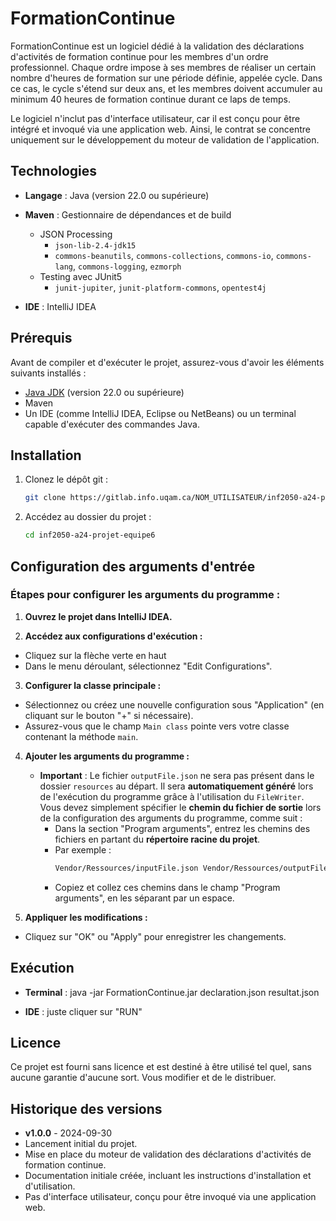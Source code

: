 # FormationContinue

FormationContinue est un logiciel dédié à la validation des déclarations d'activités de formation continue pour les membres d'un ordre professionnel. Chaque ordre impose à ses membres de réaliser un certain nombre d'heures de formation sur une période définie, appelée cycle. Dans ce cas, le cycle s'étend sur deux ans, et les membres doivent accumuler au minimum 40 heures de formation continue durant ce laps de temps.

Le logiciel n'inclut pas d'interface utilisateur, car il est conçu pour être intégré et invoqué via une application web. Ainsi, le contrat se concentre uniquement sur le développement du moteur de validation de l'application.

## Technologies

- **Langage** : Java (version 22.0 ou supérieure)

- **Maven** : Gestionnaire de dépendances et de build
  - JSON Processing
    - `json-lib-2.4-jdk15`
    - `commons-beanutils`, `commons-collections`, `commons-io`, `commons-lang`, `commons-logging`, `ezmorph`
  - Testing avec JUnit5
    - `junit-jupiter`, `junit-platform-commons`, `opentest4j`

- **IDE** : IntelliJ IDEA

## Prérequis

Avant de compiler et d'exécuter le projet, assurez-vous d'avoir les éléments suivants installés :

- [Java JDK](https://www.oracle.com/java/technologies/javase-jdk11-downloads.html) (version 22.0 ou supérieure)
- Maven
- Un IDE (comme IntelliJ IDEA, Eclipse ou NetBeans) ou un terminal capable d'exécuter des commandes Java.

## Installation

1. Clonez le dépôt git :
   ```bash
   git clone https://gitlab.info.uqam.ca/NOM_UTILISATEUR/inf2050-a24-projet-equipe6.git
2. Accédez au dossier du projet : 
   ```bash
   cd inf2050-a24-projet-equipe6

## Configuration des arguments d'entrée

### Étapes pour configurer les arguments du programme :

1. **Ouvrez le projet dans IntelliJ IDEA.**

2. **Accédez aux configurations d'exécution :**
  - Cliquez sur la flèche verte en haut
  - Dans le menu déroulant, sélectionnez "Edit Configurations".
3. **Configurer la classe principale :**
  - Sélectionnez ou créez une nouvelle configuration sous "Application" (en cliquant sur le bouton "+" si nécessaire).
  - Assurez-vous que le champ `Main class` pointe vers votre classe contenant la méthode `main`.
4. **Ajouter les arguments du programme :**
   - **Important** : Le fichier `outputFile.json` ne sera pas présent dans le dossier `resources` au départ. Il sera **automatiquement généré** lors de l'exécution du programme grâce à l'utilisation du `FileWriter`. Vous devez simplement spécifier le **chemin du fichier de sortie** lors de la configuration des arguments du programme, comme suit :
     - Dans la section "Program arguments", entrez les chemins des fichiers en partant du **répertoire racine du projet**.
     - Par exemple :
       ```bash
       Vendor/Ressources/inputFile.json Vendor/Ressources/outputFile.json
       ```
     - Copiez et collez ces chemins dans le champ "Program arguments", en les séparant par un espace.

5. **Appliquer les modifications :**
  - Cliquez sur "OK" ou "Apply" pour enregistrer les changements.


## Exécution

- **Terminal** : 
java -jar FormationContinue.jar declaration.json resultat.json

- **IDE** : juste cliquer sur "RUN"

## Licence

Ce projet est fourni sans licence et est destiné à être utilisé tel quel, sans aucune garantie d'aucune sort. Vous modifier et de le distribuer.

## Historique des versions
- **v1.0.0** - 2024-09-30
- Lancement initial du projet.
- Mise en place du moteur de validation des déclarations d'activités de formation continue.
- Documentation initiale créée, incluant les instructions d'installation et d'utilisation.
- Pas d'interface utilisateur, conçu pour être invoqué via une application web.
